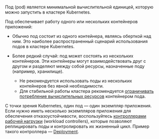 Под (pod) является минимальной вычислительной единицей, которую можно запустить в кластере Kubernetes.

Под обеспечивает работу одного или нескольких контейнеров приложений:

- Обычно под состоит из одного контейнера, являясь оберткой над ним. Это наиболее распространенный сценарий использования подов в кластере Kubernetes.
- Более редкий случай: под может состоять из нескольких контейнеров. Эти контейнеры могут взаимодействовать друг с другом и разделяют между собой ресурсы, назначенные поду (например, хранилище).

  <info>

  - Не рекомендуется использовать поды из нескольких контейнеров без явной необходимости.
  - Для стабильной работы кластера рекомендуется [ограничивать потребление вычислительных ресурсов](../resource-limiting) контейнером пода.
  
  </info>

С точки зрения Kubernetes, один под — один экземпляр приложения. Если нужно иметь несколько экземпляров приложения для обеспечения отказоустойчивости, воспользуйтесь [контроллерами рабочей нагрузки](https://kubernetes.io/docs/concepts/workloads/controllers/) (workload controllers), которые позволяют реплицировать поды и контролировать их жизненный цикл. Пример такого контроллера — [Deployment](https://kubernetes.io/docs/concepts/workloads/controllers/deployment/).
